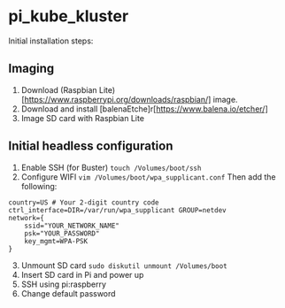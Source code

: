 # pi_kube_kluster
Initial installation steps:

## Imaging
1. Download (Raspbian Lite)[https://www.raspberrypi.org/downloads/raspbian/] image.
2. Download and install [balenaEtche]r[https://www.balena.io/etcher/]
3. Image SD card with Raspbian Lite

## Initial headless configuration
1. Enable SSH (for Buster) `touch /Volumes/boot/ssh`
2. Configure WIFI `vim /Volumes/boot/wpa_supplicant.conf`
Then add the following:
```
country=US # Your 2-digit country code
ctrl_interface=DIR=/var/run/wpa_supplicant GROUP=netdev
network={
    ssid="YOUR_NETWORK_NAME"
    psk="YOUR_PASSWORD"
    key_mgmt=WPA-PSK
}
```
3. Unmount SD card `sudo diskutil unmount /Volumes/boot`
4. Insert SD card in Pi and power up
5. SSH using pi:raspberry
6. Change default password
